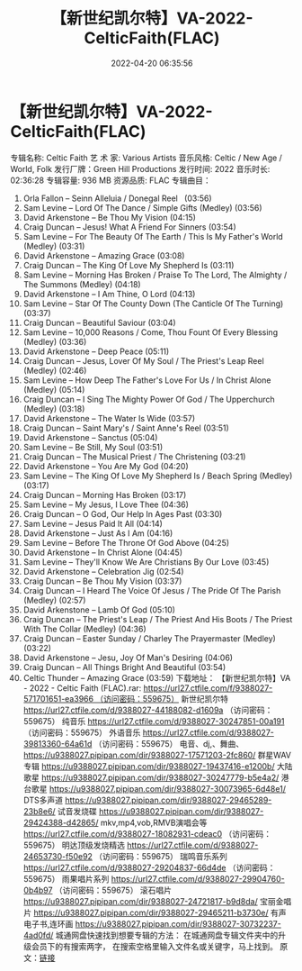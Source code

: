 ﻿---
title: 【新世纪凯尔特】VA-2022-CelticFaith(FLAC)
date: 2022-04-20 06:35:56
categories: 古典音乐、新世纪、纯音雅乐
tags: 纯音雅乐
---
# 【新世纪凯尔特】VA-2022-CelticFaith(FLAC)

专辑名称: Celtic Faith
艺 术 家: Various Artists
音乐风格: Celtic / New Age / World, Folk
发行厂牌：Green Hill Productions
发行时间: 2022
音乐时长: 02:36:28
专辑容量: 936 MB
资源品质: FLAC
专辑曲目：
01. Orla Fallon – Seinn Alleluia / Donegal
Reel   (03:56)
02. Sam Levine – Lord Of The Dance / Simple Gifts (Medley)
(03:56)
03. David Arkenstone – Be Thou My Vision (04:15)
04. Craig Duncan – Jesus! What A Friend For Sinners
(03:54)
05. Sam Levine – For The Beauty Of The Earth / This Is My
Father's World (Medley) (03:31)
06. David Arkenstone – Amazing Grace (03:08)
07. Craig Duncan – The King Of Love My Shepherd Is
(03:11)
08. Sam Levine – Morning Has Broken / Praise To The Lord, The
Almighty / The Summons (Medley) (04:18)
09. David Arkenstone – I Am Thine, O Lord (04:13)
10. Sam Levine – Star Of The County Down (The Canticle Of The
Turning) (03:37)
11. Craig Duncan – Beautiful Saviour (03:04)
12. Sam Levine – 10,000 Reasons / Come, Thou Fount Of Every
Blessing (Medley) (03:36)
13. David Arkenstone – Deep Peace (05:11)
14. Craig Duncan – Jesus, Lover Of My Soul / The Priest's Leap
Reel (Medley) (02:46)
15. Sam Levine – How Deep The Father's Love For Us / In Christ
Alone (Medley) (05:14)
16. Craig Duncan – I Sing The Mighty Power Of God / The
Upperchurch (Medley) (03:18)
17. David Arkenstone – The Water Is Wide (03:57)
18. Craig Duncan – Saint Mary's / Saint Anne's Reel
(03:51)
19. David Arkenstone – Sanctus (05:04)
20. Sam Levine – Be Still, My Soul (03:51)
21. Craig Duncan – The Musical Priest / The Christening
(03:21)
22. David Arkenstone – You Are My God (04:20)
23. Sam Levine – The King Of Love My Shepherd Is / Beach
Spring (Medley) (03:17)
24. Craig Duncan – Morning Has Broken (03:17)
25. Sam Levine – My Jesus, I Love Thee (04:36)
26. Craig Duncan – O God, Our Help In Ages Past (03:30)
27. Sam Levine – Jesus Paid It All (04:14)
28. David Arkenstone – Just As I Am (04:16)
29. Sam Levine – Before The Throne Of God Above (04:25)
30. David Arkenstone – In Christ Alone (04:45)
31. Sam Levine – They'll Know We Are Christians By Our Love
(03:45)
32. David Arkenstone – Celebration Jig (02:54)
33. Craig Duncan – Be Thou My Vision (03:37)
34. Craig Duncan – I Heard The Voice Of Jesus / The Pride Of
The Parish (Medley) (02:57)
35. David Arkenstone – Lamb Of God (05:10)
36. Craig Duncan – The Priest's Leap / The Priest And His
Boots / The Priest With The Collar (Medley) (04:36)
37. Craig Duncan – Easter Sunday / Charley The Prayermaster
(Medley) (03:22)
38. David Arkenstone – Jesu, Joy Of Man's Desiring
(04:06)
39. Craig Duncan – All Things Bright And Beautiful
(03:54)
40. Celtic Thunder – Amazing Grace (03:59)
下载地址：
【新世纪凯尔特】VA - 2022 - Celtic Faith
(FLAC).rar: https://url27.ctfile.com/f/9388027-571701651-ea3966 （访问密码：559675）
新世纪凯尔特
https://url27.ctfile.com/d/9388027-44188082-d1609a
（访问密码：559675）
纯音乐
https://url27.ctfile.com/d/9388027-30247851-00a191
（访问密码：559675）
外语音乐
https://url27.ctfile.com/d/9388027-39813360-64a61d
（访问密码：559675）
电音、dj,、舞曲、
https://u9388027.pipipan.com/dir/9388027-17571203-2fc860/
群星WAV专辑
https://u9388027.pipipan.com/dir/9388027-19437416-e1200b/
大陆歌星
https://u9388027.pipipan.com/dir/9388027-30247779-b5e4a2/
港台歌星
https://u9388027.pipipan.com/dir/9388027-30073965-6d48e1/
DTS多声道
https://u9388027.pipipan.com/dir/9388027-29465289-23b8e6/
试音发烧碟
https://u9388027.pipipan.com/dir/9388027-29424388-d42865/
mkv,mp4,vob,RMVB演唱会等
https://url27.ctfile.com/d/9388027-18082931-cdeac0
（访问密码：559675）
明达顶级发烧精选
https://url27.ctfile.com/d/9388027-24653730-f50e92
（访问密码：559675）
瑞鸣音乐系列
https://url27.ctfile.com/d/9388027-29204837-66d4de
（访问密码：559675）
雨果唱片系列
https://url27.ctfile.com/d/9388027-29904760-0b4b97
（访问密码：559675）
滚石唱片
https://u9388027.pipipan.com/dir/9388027-24721817-b9d8da/
宝丽金唱片
https://u9388027.pipipan.com/dir/9388027-29465211-b3730e/
有声电子书,连环画
https://u9388027.pipipan.com/dir/9388027-30732237-4ad0fd/
城通网盘快速找到想要专辑的方法：
在城通网盘专辑文件夹中的升级会员下的有搜索两字，
在搜索空格里输入文件名或关键字，马上找到。
原文：[链接](https://blog.sina.com.cn/s/blog_1647c7e7601030wrf.html)